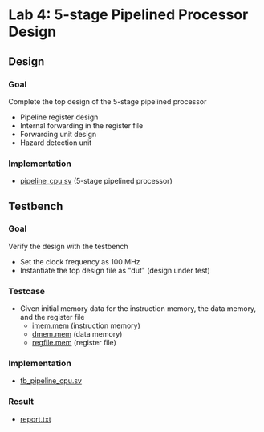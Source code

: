 # Lab 4: 5-stage Pipelined Processor Design

## Design

### Goal

Complete the top design of the 5-stage pipelined processor

- Pipeline register design
- Internal forwarding in the register file
- Forwarding unit design
- Hazard detection unit

### Implementation

- [pipeline_cpu.sv](pipeline_cpu.sv) (5-stage pipelined processor)

## Testbench

### Goal

Verify the design with the testbench

- Set the clock frequency as 100 MHz
- Instantiate the top design file as "dut" (design under test)

### Testcase

- Given initial memory data for the instruction memory, the data memory, and the register file
  - [imem.mem](imem.mem) (instruction memory)
  - [dmem.mem](dmem.mem) (data memory)
  - [regfile.mem](regfile.mem) (register file)

### Implementation

- [tb_pipeline_cpu.sv](tb_pipeline_cpu.sv)

### Result

- [report.txt](report.txt)
